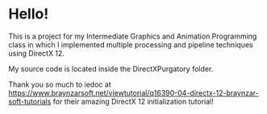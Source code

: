 # Hello!

This is a project for my Intermediate Graphics and Animation Programming class in which I implemented multiple processing and pipeline techniques using DirectX 12.

My source code is located inside the DirectXPurgatory folder.

Thank you so much to iedoc at https://www.braynzarsoft.net/viewtutorial/q16390-04-directx-12-braynzar-soft-tutorials for their amazing DirectX 12 initialization tutorial!
